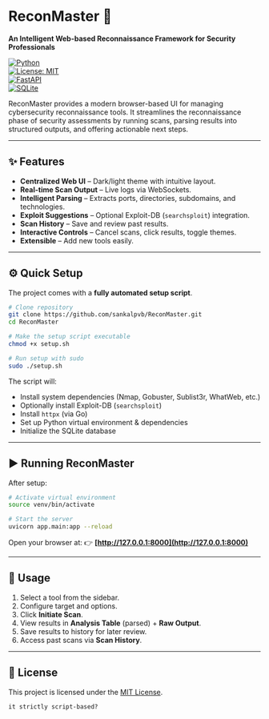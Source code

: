 # ReconMaster 🚀  
**An Intelligent Web-based Reconnaissance Framework for Security Professionals**  

[![Python](https://img.shields.io/badge/Python-3.8+-blue.svg)](https://www.python.org/)  
[![License: MIT](https://img.shields.io/badge/License-MIT-green.svg)](LICENSE)  
[![FastAPI](https://img.shields.io/badge/Backend-FastAPI-red.svg)](https://fastapi.tiangolo.com/)  
[![SQLite](https://img.shields.io/badge/Database-SQLite-lightgrey.svg)](https://www.sqlite.org/)  

ReconMaster provides a modern browser-based UI for managing cybersecurity reconnaissance tools. It streamlines the reconnaissance phase of security assessments by running scans, parsing results into structured outputs, and offering actionable next steps.  

---

## ✨ Features  
- **Centralized Web UI** – Dark/light theme with intuitive layout.  
- **Real-time Scan Output** – Live logs via WebSockets.  
- **Intelligent Parsing** – Extracts ports, directories, subdomains, and technologies.  
- **Exploit Suggestions** – Optional Exploit-DB (`searchsploit`) integration.  
- **Scan History** – Save and review past results.  
- **Interactive Controls** – Cancel scans, click results, toggle themes.  
- **Extensible** – Add new tools easily.  

---

## ⚙️ Quick Setup  

The project comes with a **fully automated setup script**.  

```bash
# Clone repository
git clone https://github.com/sankalpvb/ReconMaster.git
cd ReconMaster

# Make the setup script executable
chmod +x setup.sh

# Run setup with sudo
sudo ./setup.sh
````

The script will:

* Install system dependencies (Nmap, Gobuster, Sublist3r, WhatWeb, etc.)
* Optionally install Exploit-DB (`searchsploit`)
* Install `httpx` (via Go)
* Set up Python virtual environment & dependencies
* Initialize the SQLite database

---

## ▶️ Running ReconMaster

After setup:

```bash
# Activate virtual environment
source venv/bin/activate

# Start the server
uvicorn app.main:app --reload
```

Open your browser at:
👉 **[http://127.0.0.1:8000](http://127.0.0.1:8000)**

---

## 📖 Usage

1. Select a tool from the sidebar.
2. Configure target and options.
3. Click **Initiate Scan**.
4. View results in **Analysis Table** (parsed) + **Raw Output**.
5. Save results to history for later review.
6. Access past scans via **Scan History**.

---

## 📜 License

This project is licensed under the [MIT License](LICENSE).

```
it strictly script-based?
```
